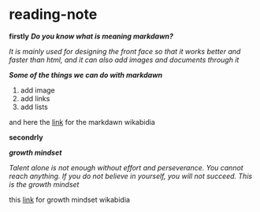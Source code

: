 # reading-note

**firstly**
***Do you know what is meaning markdawn?***

*It is mainly used for designing the front face so that it works better and faster than html, and it can also add images and documents through it*

***Some of the things we can do with markdawn***
1. add image
2. add links
3. add lists 

and here the [link](https://ar.wikipedia.org/wiki/%D9%85%D8%A7%D8%B1%D9%83%D8%AF%D8%A7%D9%88%D9%86) for the markdawn wikabidia

**secondrly**

***growth mindset***

*Talent alone is not enough without effort and perseverance. You cannot reach anything. If you do not believe in yourself, you will not succeed.
This is the growth mindset*

this [link](https://en.wikipedia.org/wiki/Mindset) for growth mindset wikabidia
